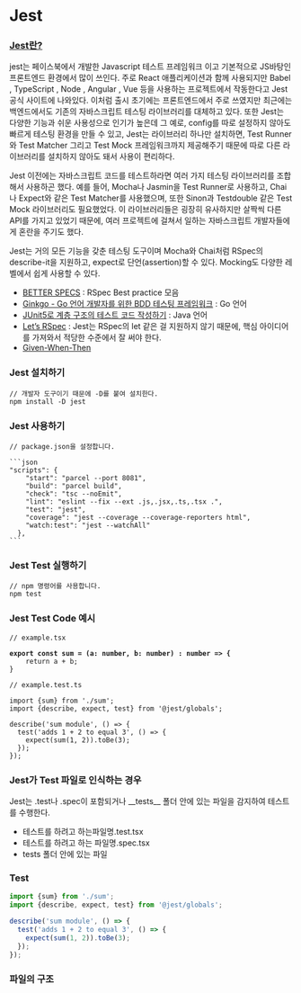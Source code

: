 # Jest

### [Jest란?](https://jestjs.io/)

jest는 페이스북에서 개발한 Javascript 테스트 프레임워크 이고 기본적으로 JS바탕인 프론트엔드 환경에서 많이 쓰인다. 주로 React 애플리케이션과 함께 사용되지만 Babel , TypeScript , Node , Angular , Vue 등을 사용하는 프로젝트에서 작동한다고 Jest 공식 사이트에 나와있다. 이처럼 출시 초기에는 프론트엔드에서 주로 쓰였지만 최근에는 백엔드에서도 기존의 자바스크립트 테스팅 라이브러리를 대체하고 있다. 또한 Jest는 다양한 기능과 쉬운 사용성으로 인기가 높은데 그 예로, config를 따로 설정하지 않아도 빠르게 테스팅 환경을 만들 수 있고, Jest는 라이브러리 하나만 설치하면, Test Runner와 Test Matcher 그리고 Test Mock 프레임워크까지 제공해주기 때문에 따로 다른 라이브러리를 설치하지 않아도 돼서 사용이 편리하다.

Jest 이전에는 자바스크립트 코드를 테스트하라면 여러 가지 테스팅 라이브러리를 조합해서 사용하곤 했다. 예를 들어, Mocha나 Jasmin을 Test Runner로 사용하고, Chai나 Expect와 같은 Test Matcher를 사용했으며, 또한 Sinon과 Testdouble 같은 Test Mock 라이브러리도 필요했었다. 이 라이브러리들은 굉장히 유사하지만 살짝씩 다른 API를 가지고 있었기 때문에, 여러 프로젝트에 걸쳐서 일하는 자바스크립트 개발자들에게 혼란을 주기도 했다.

Jest는 거의 모든 기능을 갖춘 테스팅 도구이며 Mocha와 Chai처럼 RSpec의 describe-it을 지원하고, expect로 단언(assertion)할 수 있다. Mocking도 다양한 레벨에서 쉽게 사용할 수 있다.

* [BETTER SPECS](https://www.betterspecs.org/) : RSpec Best practice 모음&#x20;
* [Ginkgo - Go 언어 개발자를 위한 BDD 테스팅 프레임워크](https://youtu.be/gfTsSBRvdqI) : Go 언어
* [JUnit5로 계층 구조의 테스트 코드 작성하기](https://johngrib.github.io/wiki/junit5-nested/) : Java 언어
* [Let’s RSpec](https://github.com/ahastudio/til/blob/main/ruby/20161206-rspec-let.md) : Jest는 RSpec의 let 같은 걸 지원하지 않기 때문에, 핵심 아이디어를 가져와서 적당한 수준에서 잘 써야 한다.
* [Given-When-Then](../node.js.md)

### Jest 설치하기

```
// 개발자 도구이기 때문에 -D를 붙여 설치한다.
npm install -D jest
```

### Jest 사용하기

````
// package.json을 설정합니다.

```json
"scripts": {
    "start": "parcel --port 8081",
    "build": "parcel build",
    "check": "tsc --noEmit",
    "lint": "eslint --fix --ext .js,.jsx,.ts,.tsx .",
    "test": "jest",
    "coverage": "jest --coverage --coverage-reporters html",
    "watch:test": "jest --watchAll"
  },
```
````

### Jest Test 실행하기

```
// npm 명령어를 사용합니다.
npm test
```

### Jest Test Code 예시

<pre><code>// example.tsx
<strong>
</strong><strong>export const sum = (a: number, b: number) : number => {
</strong>    return a + b;
}
</code></pre>

```
// example.test.ts

import {sum} from './sum';
import {describe, expect, test} from '@jest/globals';

describe('sum module', () => {
  test('adds 1 + 2 to equal 3', () => {
    expect(sum(1, 2)).toBe(3);
  });
});
```

### Jest가 Test 파일로 인식하는 경우

Jest는 .test나 .spec이 포함되거나 \_\_tests\_\_ 폴더 안에 있는 파일을 감지하여 테스트를 수행한다.

* 테스트를 하려고 하는파일명.test.tsx
* 테스트를 하려고 하는 파일명.spec.tsx
* tests 폴더 안에 있는 파일

### Test

```javascript
import {sum} from './sum';
import {describe, expect, test} from '@jest/globals';

describe('sum module', () => {
  test('adds 1 + 2 to equal 3', () => {
    expect(sum(1, 2)).toBe(3);
  });
});
```

### &#x20;파일의 구조
